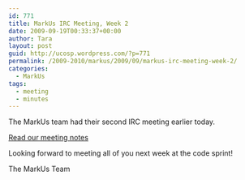```yaml
---
id: 771
title: MarkUs IRC Meeting, Week 2
date: 2009-09-19T00:33:37+00:00
author: Tara
layout: post
guid: http://ucosp.wordpress.com/?p=771
permalink: /2009-2010/markus/2009/09/markus-irc-meeting-week-2/
categories:
  - MarkUs
tags:
  - meeting
  - minutes
---
```

The MarkUs team had their second IRC meeting earlier today.

[Read our meeting notes](http://blog.markusproject.org/?p=326)

Looking forward to meeting all of you next week at the code sprint!
  
The MarkUs Team